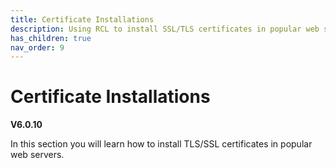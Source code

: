 ```yaml
---
title: Certificate Installations
description: Using RCL to install SSL/TLS certificates in popular web servers
has_children: true
nav_order: 9
---
```


# Certificate Installations
**V6.0.10**

In this section you will learn how to install TLS/SSL certificates in popular web servers.

